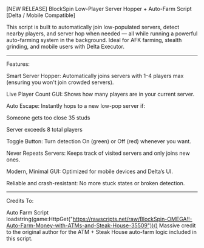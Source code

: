 
[NEW RELEASE] BlockSpin Low-Player Server Hopper + Auto-Farm Script [Delta / Mobile Compatible]

This script is built to automatically join low-populated servers, detect nearby players, and server hop when needed — all while running a powerful auto-farming system in the background. Ideal for AFK farming, stealth grinding, and mobile users with Delta Executor.


---

Features:

Smart Server Hopper: Automatically joins servers with 1–4 players max (ensuring you won't join crowded servers).

Live Player Count GUI: Shows how many players are in your current server.

Auto Escape: Instantly hops to a new low-pop server if:

Someone gets too close 35 studs

Server exceeds 8 total players


Toggle Button: Turn detection On (green) or Off (red) whenever you want.

Never Repeats Servers: Keeps track of visited servers and only joins new ones.

Modern, Minimal GUI: Optimized for mobile devices and Delta’s UI.

Reliable and crash-resistant: No more stuck states or broken detection.



---

Credits To:

Auto Farm Script 
loadstring(game:HttpGet("https://rawscripts.net/raw/BlockSpin-OMEGA!!-Auto-Farm-Money-with-ATMs-and-Steak-House-35509"))()
Massive credit to the original author for the ATM + Steak House auto-farm logic included in this script.

